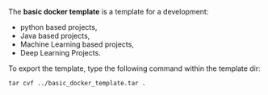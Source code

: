 The **basic docker template** is a template for a development:

- python based projects,
- Java based projects,
- Machine Learning based projects,
- Deep Learning Projects.

To export the template, type the following command within the template dir:

    tar cvf ../basic_docker_template.tar .

